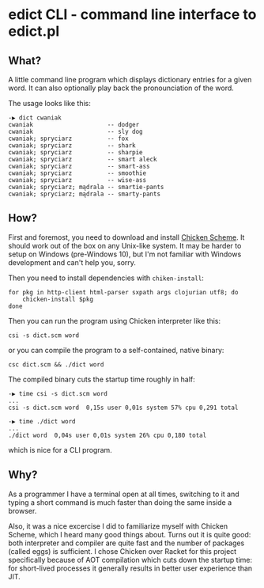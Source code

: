 # edict CLI - command line interface to edict.pl

## What?

A little command line program which displays dictionary entries for a given
word. It can also optionally play back the pronounciation of the word.

The usage looks like this:

    -▶ dict cwaniak
    cwaniak                     -- dodger
    cwaniak                     -- sly dog
    cwaniak; spryciarz          -- fox
    cwaniak; spryciarz          -- shark
    cwaniak; spryciarz          -- sharpie
    cwaniak; spryciarz          -- smart aleck
    cwaniak; spryciarz          -- smart-ass
    cwaniak; spryciarz          -- smoothie
    cwaniak; spryciarz          -- wise-ass
    cwaniak; spryciarz; mądrala -- smartie-pants
    cwaniak; spryciarz; mądrala -- smarty-pants

## How?

First and foremost, you need to download and install
[Chicken Scheme](http://code.call-cc.org/). It should work out of the box on any
Unix-like system. It may be harder to setup on Windows (pre-Windows 10), but I'm
not familiar with Windows development and can't help you, sorry.

Then you need to install dependencies with `chiken-install`:

    for pkg in http-client html-parser sxpath args clojurian utf8; do
        chicken-install $pkg
    done

Then you can run the program using Chicken interpreter like this:

    csi -s dict.scm word

or you can compile the program to a self-contained, native binary:

    csc dict.scm && ./dict word

The compiled binary cuts the startup time roughly in half:

    -▶ time csi -s dict.scm word
    ...
    csi -s dict.scm word  0,15s user 0,01s system 57% cpu 0,291 total

    -▶ time ./dict word
    ...
    ./dict word  0,04s user 0,01s system 26% cpu 0,180 total

which is nice for a CLI program.

## Why?

As a programmer I have a terminal open at all times, switching to it and typing
a short command is much faster than doing the same inside a browser.

Also, it was a nice excercise I did to familiarize myself with Chicken Scheme,
which I heard many good things about. Turns out it is quite good: both
interpreter and compiler are quite fast and the number of packages (called eggs)
is sufficient. I chose Chicken over Racket for this project specifically because
of AOT compilation which cuts down the startup time: for short-lived processes
it generally results in better user experience than JIT.
